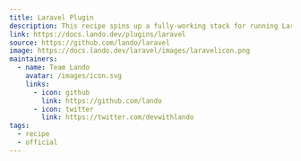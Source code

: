 ```yaml
---
title: Laravel Plugin
description: This recipe spins up a fully-working stack for running Laravel applications.
link: https://docs.lando.dev/plugins/laravel
source: https://github.com/lando/laravel
image: https://docs.lando.dev/laravel/images/laravelicon.png
maintainers:
  - name: Team Lando
    avatar: /images/icon.svg
    links:
      - icon: github
        link: https://github.com/lando
      - icon: twitter
        link: https://twitter.com/devwithlando
tags:
  - recipe
  - official
---
```


